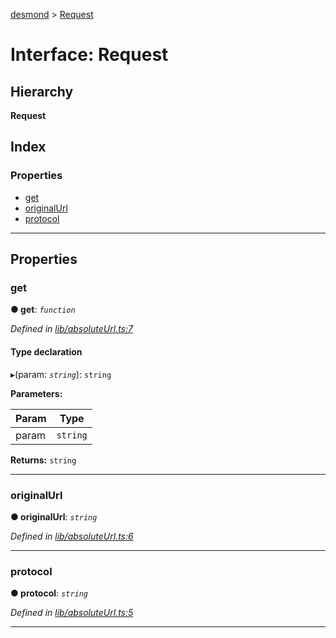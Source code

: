 [desmond](../README.md) > [Request](../interfaces/request.md)

# Interface: Request

## Hierarchy

**Request**

## Index

### Properties

* [get](request.md#get)
* [originalUrl](request.md#originalurl)
* [protocol](request.md#protocol)

---

## Properties

<a id="get"></a>

###  get

**● get**: *`function`*

*Defined in [lib/absoluteUrl.ts:7](https://github.com/AckeeCZ/desmond/blob/6603eee/src/lib/absoluteUrl.ts#L7)*

#### Type declaration
▸(param: *`string`*): `string`

**Parameters:**

| Param | Type |
| ------ | ------ |
| param | `string` |

**Returns:** `string`

___
<a id="originalurl"></a>

###  originalUrl

**● originalUrl**: *`string`*

*Defined in [lib/absoluteUrl.ts:6](https://github.com/AckeeCZ/desmond/blob/6603eee/src/lib/absoluteUrl.ts#L6)*

___
<a id="protocol"></a>

###  protocol

**● protocol**: *`string`*

*Defined in [lib/absoluteUrl.ts:5](https://github.com/AckeeCZ/desmond/blob/6603eee/src/lib/absoluteUrl.ts#L5)*

___

